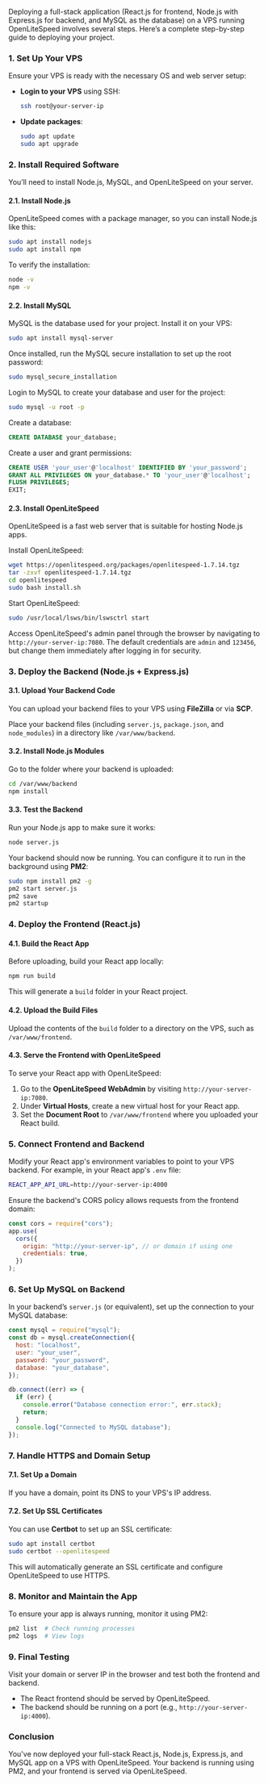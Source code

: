Deploying a full-stack application (React.js for frontend, Node.js with Express.js for backend, and MySQL as the database) on a VPS running OpenLiteSpeed involves several steps. Here’s a complete step-by-step guide to deploying your project.

### 1. **Set Up Your VPS**

Ensure your VPS is ready with the necessary OS and web server setup:

- **Login to your VPS** using SSH:

  ```bash
  ssh root@your-server-ip
  ```

- **Update packages**:
  ```bash
  sudo apt update
  sudo apt upgrade
  ```

### 2. **Install Required Software**

You’ll need to install Node.js, MySQL, and OpenLiteSpeed on your server.

#### 2.1. **Install Node.js**

OpenLiteSpeed comes with a package manager, so you can install Node.js like this:

```bash
sudo apt install nodejs
sudo apt install npm
```

To verify the installation:

```bash
node -v
npm -v
```

#### 2.2. **Install MySQL**

MySQL is the database used for your project. Install it on your VPS:

```bash
sudo apt install mysql-server
```

Once installed, run the MySQL secure installation to set up the root password:

```bash
sudo mysql_secure_installation
```

Login to MySQL to create your database and user for the project:

```bash
sudo mysql -u root -p
```

Create a database:

```sql
CREATE DATABASE your_database;
```

Create a user and grant permissions:

```sql
CREATE USER 'your_user'@'localhost' IDENTIFIED BY 'your_password';
GRANT ALL PRIVILEGES ON your_database.* TO 'your_user'@'localhost';
FLUSH PRIVILEGES;
EXIT;
```

#### 2.3. **Install OpenLiteSpeed**

OpenLiteSpeed is a fast web server that is suitable for hosting Node.js apps.

Install OpenLiteSpeed:

```bash
wget https://openlitespeed.org/packages/openlitespeed-1.7.14.tgz
tar -zxvf openlitespeed-1.7.14.tgz
cd openlitespeed
sudo bash install.sh
```

Start OpenLiteSpeed:

```bash
sudo /usr/local/lsws/bin/lswsctrl start
```

Access OpenLiteSpeed's admin panel through the browser by navigating to `http://your-server-ip:7080`. The default credentials are `admin` and `123456`, but change them immediately after logging in for security.

### 3. **Deploy the Backend (Node.js + Express.js)**

#### 3.1. **Upload Your Backend Code**

You can upload your backend files to your VPS using **FileZilla** or via **SCP**.

Place your backend files (including `server.js`, `package.json`, and `node_modules`) in a directory like `/var/www/backend`.

#### 3.2. **Install Node.js Modules**

Go to the folder where your backend is uploaded:

```bash
cd /var/www/backend
npm install
```

#### 3.3. **Test the Backend**

Run your Node.js app to make sure it works:

```bash
node server.js
```

Your backend should now be running. You can configure it to run in the background using **PM2**:

```bash
sudo npm install pm2 -g
pm2 start server.js
pm2 save
pm2 startup
```

### 4. **Deploy the Frontend (React.js)**

#### 4.1. **Build the React App**

Before uploading, build your React app locally:

```bash
npm run build
```

This will generate a `build` folder in your React project.

#### 4.2. **Upload the Build Files**

Upload the contents of the `build` folder to a directory on the VPS, such as `/var/www/frontend`.

#### 4.3. **Serve the Frontend with OpenLiteSpeed**

To serve your React app with OpenLiteSpeed:

1. Go to the **OpenLiteSpeed WebAdmin** by visiting `http://your-server-ip:7080`.
2. Under **Virtual Hosts**, create a new virtual host for your React app.
3. Set the **Document Root** to `/var/www/frontend` where you uploaded your React build.

### 5. **Connect Frontend and Backend**

Modify your React app's environment variables to point to your VPS backend. For example, in your React app's `.env` file:

```bash
REACT_APP_API_URL=http://your-server-ip:4000
```

Ensure the backend's CORS policy allows requests from the frontend domain:

```js
const cors = require("cors");
app.use(
  cors({
    origin: "http://your-server-ip", // or domain if using one
    credentials: true,
  })
);
```

### 6. **Set Up MySQL on Backend**

In your backend’s `server.js` (or equivalent), set up the connection to your MySQL database:

```js
const mysql = require("mysql");
const db = mysql.createConnection({
  host: "localhost",
  user: "your_user",
  password: "your_password",
  database: "your_database",
});

db.connect((err) => {
  if (err) {
    console.error("Database connection error:", err.stack);
    return;
  }
  console.log("Connected to MySQL database");
});
```

### 7. **Handle HTTPS and Domain Setup**

#### 7.1. **Set Up a Domain**

If you have a domain, point its DNS to your VPS's IP address.

#### 7.2. **Set Up SSL Certificates**

You can use **Certbot** to set up an SSL certificate:

```bash
sudo apt install certbot
sudo certbot --openlitespeed
```

This will automatically generate an SSL certificate and configure OpenLiteSpeed to use HTTPS.

### 8. **Monitor and Maintain the App**

To ensure your app is always running, monitor it using PM2:

```bash
pm2 list  # Check running processes
pm2 logs  # View logs
```

### 9. **Final Testing**

Visit your domain or server IP in the browser and test both the frontend and backend.

- The React frontend should be served by OpenLiteSpeed.
- The backend should be running on a port (e.g., `http://your-server-ip:4000`).

### Conclusion

You've now deployed your full-stack React.js, Node.js, Express.js, and MySQL app on a VPS with OpenLiteSpeed. Your backend is running using PM2, and your frontend is served via OpenLiteSpeed.
